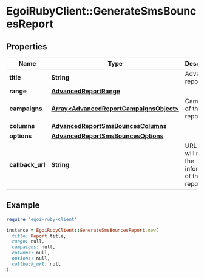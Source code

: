 # EgoiRubyClient::GenerateSmsBouncesReport

## Properties

| Name | Type | Description | Notes |
| ---- | ---- | ----------- | ----- |
| **title** | **String** | Advanced report title |  |
| **range** | [**AdvancedReportRange**](AdvancedReportRange.md) |  |  |
| **campaigns** | [**Array&lt;AdvancedReportCampaignsObject&gt;**](AdvancedReportCampaignsObject.md) | Campaigns of the report |  |
| **columns** | [**AdvancedReportSmsBouncesColumns**](AdvancedReportSmsBouncesColumns.md) |  |  |
| **options** | [**AdvancedReportSmsBouncesOptions**](AdvancedReportSmsBouncesOptions.md) |  |  |
| **callback_url** | **String** | URL which will receive the information of the report | [optional] |

## Example

```ruby
require 'egoi-ruby-client'

instance = EgoiRubyClient::GenerateSmsBouncesReport.new(
  title: Report title,
  range: null,
  campaigns: null,
  columns: null,
  options: null,
  callback_url: null
)
```

